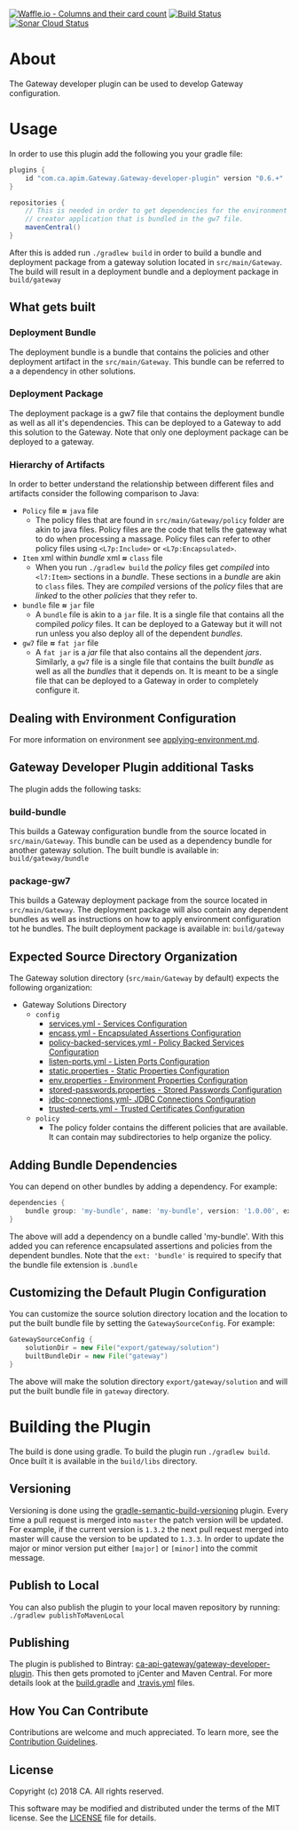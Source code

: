 [![Waffle.io - Columns and their card count](https://badge.waffle.io/ca-api-Gateway/Gateway-developer-plugin.svg?columns=all)](https://waffle.io/ca-api-Gateway/Gateway-developer-plugin)
[![Build Status](https://travis-ci.org/ca-api-gateway/gateway-developer-plugin.svg?branch=master)](https://travis-ci.org/ca-api-gateway/gateway-developer-plugin)
[![Sonar Cloud Status](https://sonarcloud.io/api/project_badges/measure?project=com.ca.apim.gateway%3Agateway-developer-plugin&metric=alert_status)](https://sonarcloud.io/dashboard?id=com.ca.apim.gateway%3Agateway-developer-plugin)

# About
The Gateway developer plugin can be used to develop Gateway configuration.

# Usage
In order to use this plugin add the following you your gradle file:

```groovy
plugins {
    id "com.ca.apim.Gateway.Gateway-developer-plugin" version "0.6.+"
}

repositories {
    // This is needed in order to get dependencies for the environment 
    // creator application that is bundled in the gw7 file.
    mavenCentral()
}
```

After this is added run `./gradlew build` in order to build a bundle and deployment package from a gateway solution located in `src/main/Gateway`.
The build will result in a deployment bundle and a deployment package in `build/gateway`

## What gets built
### Deployment Bundle
The deployment bundle is a bundle that contains the policies and other deployment artifact in the `src/main/Gateway`. 
This bundle can be referred to a a dependency in other solutions.

### Deployment Package
The deployment package is a gw7 file that contains the deployment bundle as well as all it's dependencies. 
This can be deployed to a Gateway to add this solution to the Gateway. 
Note that only one deployment package can be deployed to a gateway.

### Hierarchy of Artifacts
In order to better understand the relationship between different files and artifacts consider the following comparison to Java:

* `Policy` file **≈** `java` file
  * The policy files that are found in `src/main/Gateway/policy` folder are akin to java files. Policy files are the code that tells the gateway what to do when processing a massage. Policy files can refer to other policy files using `<L7p:Include>` or `<L7p:Encapsulated>`.
* `Item` xml within *bundle* xml **≈** `class` file
  * When you run `./gradlew build` the *policy* files get *compiled* into `<l7:Item>` sections in a *bundle*. These sections in a *bundle* are akin to `class` files. They are *compiled* versions of the *policy* files that are *linked* to the other *policies* that they refer to.
* `bundle` file **≈** `jar` file
  * A `bundle` file is akin to a `jar` file. It is a single file that contains all the compiled *policy* files. It can be deployed to a Gateway but it will not run unless you also deploy all of the dependent *bundles*.
* `gw7` file **≈** `fat jar` file
  * A `fat jar` is a *jar* file that also contains all the dependent *jars*. Similarly, a `gw7` file is a single file that contains the built *bundle* as well as all the *bundles* that it depends on. It is meant to be a single file that can be deployed to a Gateway in order to completely configure it.

## Dealing with Environment Configuration
For more information on environment see [applying-environment.md](doc/applying-environment.md).

## Gateway Developer Plugin additional Tasks
The plugin adds the following tasks:

### build-bundle
This builds a Gateway configuration bundle from the source located in `src/main/Gateway`. This bundle can be used as a dependency bundle for another gateway solution. The built bundle is available in: `build/gateway/bundle`

### package-gw7
This builds a Gateway deployment package from the source located in `src/main/Gateway`. The deployment package will also contain any dependent bundles as well as instructions on how to apply environment configuration tot he bundles. The built deployment package is available in: `build/gateway`

## Expected Source Directory Organization
The Gateway solution directory (`src/main/Gateway` by default) expects the following organization:

* Gateway Solutions Directory
  * `config`
    * [services.yml - Services Configuration](doc/services.md#services-configuration)
    * [encass.yml - Encapsulated Assertions Configuration](doc/encapsulated-assertions.md#encapsulated-assertion-configuration)
    * [policy-backed-services.yml - Policy Backed Services Configuration](doc/policy-backed-services.md#policy-backed-services-configuration)
    * [listen-ports.yml - Listen Ports Configuration](doc/listen-ports.md#listen-ports-configuration)
    * [static.properties - Static Properties Configuration](doc/static-properties.md#static-properties-configuration)
    * [env.properties - Environment Properties Configuration](doc/environment-properties.md#environment-properties-configuration)
    * [stored-passwords.properties - Stored Passwords Configuration](doc/stored-passwords.md#stored-passwords-configuration)
    * [jdbc-connections.yml- JDBC Connections Configuration](doc/jdbc-connections.md#jdbc-connections-configuration)
    * [trusted-certs.yml - Trusted Certificates Configuration](doc/trusted-certs.md#trusted-certificates-configuration)
  * `policy`
    * The policy folder contains the different policies that are available. It can contain may subdirectories to help organize the policy.

## Adding Bundle Dependencies
You can depend on other bundles by adding a dependency. For example:
```groovy
dependencies {
    bundle group: 'my-bundle', name: 'my-bundle', version: '1.0.00', ext: 'bundle'
}
```
The above will add a dependency on a bundle called 'my-bundle'. With this added you can reference encapsulated assertions and policies from the dependent bundles. 
Note that the `ext: 'bundle'` is required to specify that the bundle file extension is `.bundle` 

## Customizing the Default Plugin Configuration
You can customize the source solution directory location and the location to put the built bundle file by setting the `GatewaySourceConfig`. For example:
```groovy
GatewaySourceConfig {
    solutionDir = new File("export/gateway/solution")
    builtBundleDir = new File("gateway")
}
```
The above will make the solution directory `export/gateway/solution` and will put the built bundle file in `gateway` directory.

# Building the Plugin
The build is done using gradle. To build the plugin run ```./gradlew build```. Once built it is available in the `build/libs` directory. 

## Versioning
Versioning is done using the [gradle-semantic-build-versioning](https://github.com/vivin/gradle-semantic-build-versioning) plugin. 
Every time a pull request is merged into `master` the patch version will be updated. For example, if the current version is `1.3.2` the next pull request merged into master will cause the version to be updated to `1.3.3`.
In order to update the major or minor version put either `[major]` or `[minor]` into the commit message.

## Publish to Local
You can also publish the plugin to your local maven repository by running:
```./gradlew publishToMavenLocal```

## Publishing
The plugin is published to Bintray: [ca-api-gateway/gateway-developer-plugin](https://bintray.com/ca-api-gateway/gateway-developer-plugin). This then gets promoted to jCenter and Maven Central. 
For more details look at the [build.gradle](build.gradle) and [.travis.yml](/.travis.yml) files.

## How You Can Contribute
Contributions are welcome and much appreciated. To learn more, see the [Contribution Guidelines][contributing].

## License

Copyright (c) 2018 CA. All rights reserved.

This software may be modified and distributed under the terms
of the MIT license. See the [LICENSE][license-link] file for details.


 [license-link]: /LICENSE
 [contributing]: /CONTRIBUTING.md
